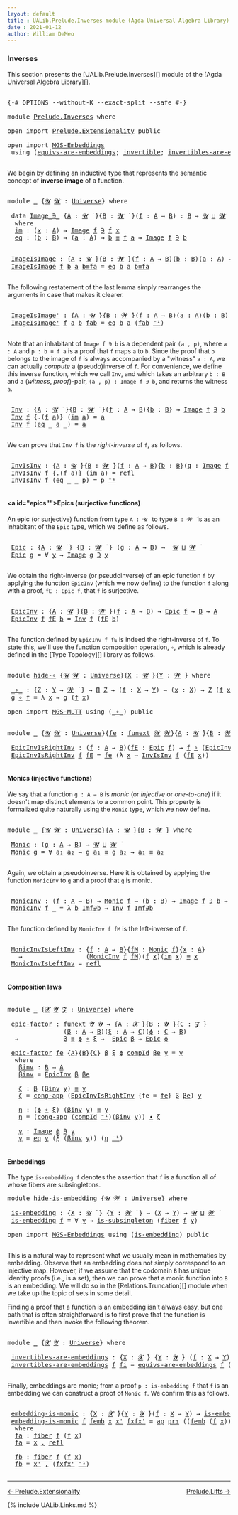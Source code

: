 ```yaml
---
layout: default
title : UALib.Prelude.Inverses module (Agda Universal Algebra Library)
date : 2021-01-12
author: William DeMeo
---
```


### <a id="inverses">Inverses</a>

This section presents the [UALib.Prelude.Inverses][] module of the [Agda Universal Algebra Library][].

<pre class="Agda">

<a id="290" class="Symbol">{-#</a> <a id="294" class="Keyword">OPTIONS</a> <a id="302" class="Pragma">--without-K</a> <a id="314" class="Pragma">--exact-split</a> <a id="328" class="Pragma">--safe</a> <a id="335" class="Symbol">#-}</a>

<a id="340" class="Keyword">module</a> <a id="347" href="Prelude.Inverses.html" class="Module">Prelude.Inverses</a> <a id="364" class="Keyword">where</a>

<a id="371" class="Keyword">open</a> <a id="376" class="Keyword">import</a> <a id="383" href="Prelude.Extensionality.html" class="Module">Prelude.Extensionality</a> <a id="406" class="Keyword">public</a>

<a id="414" class="Keyword">open</a> <a id="419" class="Keyword">import</a> <a id="426" href="MGS-Embeddings.html" class="Module">MGS-Embeddings</a>
 <a id="442" class="Keyword">using</a> <a id="448" class="Symbol">(</a><a id="449" href="MGS-Embeddings.html#1410" class="Function">equivs-are-embeddings</a><a id="470" class="Symbol">;</a> <a id="472" href="MGS-Equivalences.html#370" class="Function">invertible</a><a id="482" class="Symbol">;</a> <a id="484" href="MGS-Equivalences.html#2127" class="Function">invertibles-are-equivs</a><a id="506" class="Symbol">)</a> <a id="508" class="Keyword">public</a>

</pre>

We begin by defining an inductive type that represents the semantic concept of **inverse image** of a function.

<pre class="Agda">

<a id="655" class="Keyword">module</a> <a id="662" href="Prelude.Inverses.html#662" class="Module">_</a> <a id="664" class="Symbol">{</a><a id="665" href="Prelude.Inverses.html#665" class="Bound">𝓤</a> <a id="667" href="Prelude.Inverses.html#667" class="Bound">𝓦</a> <a id="669" class="Symbol">:</a> <a id="671" href="Agda.Primitive.html#423" class="Postulate">Universe</a><a id="679" class="Symbol">}</a> <a id="681" class="Keyword">where</a>

 <a id="689" class="Keyword">data</a> <a id="694" href="Prelude.Inverses.html#694" class="Datatype Operator">Image_∋_</a> <a id="703" class="Symbol">{</a><a id="704" href="Prelude.Inverses.html#704" class="Bound">A</a> <a id="706" class="Symbol">:</a> <a id="708" href="Prelude.Inverses.html#665" class="Bound">𝓤</a> <a id="710" href="Universes.html#403" class="Function Operator">̇</a> <a id="712" class="Symbol">}{</a><a id="714" href="Prelude.Inverses.html#714" class="Bound">B</a> <a id="716" class="Symbol">:</a> <a id="718" href="Prelude.Inverses.html#667" class="Bound">𝓦</a> <a id="720" href="Universes.html#403" class="Function Operator">̇</a> <a id="722" class="Symbol">}(</a><a id="724" href="Prelude.Inverses.html#724" class="Bound">f</a> <a id="726" class="Symbol">:</a> <a id="728" href="Prelude.Inverses.html#704" class="Bound">A</a> <a id="730" class="Symbol">→</a> <a id="732" href="Prelude.Inverses.html#714" class="Bound">B</a><a id="733" class="Symbol">)</a> <a id="735" class="Symbol">:</a> <a id="737" href="Prelude.Inverses.html#714" class="Bound">B</a> <a id="739" class="Symbol">→</a> <a id="741" href="Prelude.Inverses.html#665" class="Bound">𝓤</a> <a id="743" href="Agda.Primitive.html#636" class="Primitive Operator">⊔</a> <a id="745" href="Prelude.Inverses.html#667" class="Bound">𝓦</a> <a id="747" href="Universes.html#403" class="Function Operator">̇</a>
  <a id="751" class="Keyword">where</a>
  <a id="759" href="Prelude.Inverses.html#759" class="InductiveConstructor">im</a> <a id="762" class="Symbol">:</a> <a id="764" class="Symbol">(</a><a id="765" href="Prelude.Inverses.html#765" class="Bound">x</a> <a id="767" class="Symbol">:</a> <a id="769" href="Prelude.Inverses.html#704" class="Bound">A</a><a id="770" class="Symbol">)</a> <a id="772" class="Symbol">→</a> <a id="774" href="Prelude.Inverses.html#694" class="Datatype Operator">Image</a> <a id="780" href="Prelude.Inverses.html#724" class="Bound">f</a> <a id="782" href="Prelude.Inverses.html#694" class="Datatype Operator">∋</a> <a id="784" href="Prelude.Inverses.html#724" class="Bound">f</a> <a id="786" href="Prelude.Inverses.html#765" class="Bound">x</a>
  <a id="790" href="Prelude.Inverses.html#790" class="InductiveConstructor">eq</a> <a id="793" class="Symbol">:</a> <a id="795" class="Symbol">(</a><a id="796" href="Prelude.Inverses.html#796" class="Bound">b</a> <a id="798" class="Symbol">:</a> <a id="800" href="Prelude.Inverses.html#714" class="Bound">B</a><a id="801" class="Symbol">)</a> <a id="803" class="Symbol">→</a> <a id="805" class="Symbol">(</a><a id="806" href="Prelude.Inverses.html#806" class="Bound">a</a> <a id="808" class="Symbol">:</a> <a id="810" href="Prelude.Inverses.html#704" class="Bound">A</a><a id="811" class="Symbol">)</a> <a id="813" class="Symbol">→</a> <a id="815" href="Prelude.Inverses.html#796" class="Bound">b</a> <a id="817" href="Prelude.Equality.html#1398" class="Datatype Operator">≡</a> <a id="819" href="Prelude.Inverses.html#724" class="Bound">f</a> <a id="821" href="Prelude.Inverses.html#806" class="Bound">a</a> <a id="823" class="Symbol">→</a> <a id="825" href="Prelude.Inverses.html#694" class="Datatype Operator">Image</a> <a id="831" href="Prelude.Inverses.html#724" class="Bound">f</a> <a id="833" href="Prelude.Inverses.html#694" class="Datatype Operator">∋</a> <a id="835" href="Prelude.Inverses.html#796" class="Bound">b</a>


 <a id="840" href="Prelude.Inverses.html#840" class="Function">ImageIsImage</a> <a id="853" class="Symbol">:</a> <a id="855" class="Symbol">{</a><a id="856" href="Prelude.Inverses.html#856" class="Bound">A</a> <a id="858" class="Symbol">:</a> <a id="860" href="Prelude.Inverses.html#665" class="Bound">𝓤</a> <a id="862" href="Universes.html#403" class="Function Operator">̇</a><a id="863" class="Symbol">}{</a><a id="865" href="Prelude.Inverses.html#865" class="Bound">B</a> <a id="867" class="Symbol">:</a> <a id="869" href="Prelude.Inverses.html#667" class="Bound">𝓦</a> <a id="871" href="Universes.html#403" class="Function Operator">̇</a><a id="872" class="Symbol">}(</a><a id="874" href="Prelude.Inverses.html#874" class="Bound">f</a> <a id="876" class="Symbol">:</a> <a id="878" href="Prelude.Inverses.html#856" class="Bound">A</a> <a id="880" class="Symbol">→</a> <a id="882" href="Prelude.Inverses.html#865" class="Bound">B</a><a id="883" class="Symbol">)(</a><a id="885" href="Prelude.Inverses.html#885" class="Bound">b</a> <a id="887" class="Symbol">:</a> <a id="889" href="Prelude.Inverses.html#865" class="Bound">B</a><a id="890" class="Symbol">)(</a><a id="892" href="Prelude.Inverses.html#892" class="Bound">a</a> <a id="894" class="Symbol">:</a> <a id="896" href="Prelude.Inverses.html#856" class="Bound">A</a><a id="897" class="Symbol">)</a> <a id="899" class="Symbol">→</a> <a id="901" href="Prelude.Inverses.html#885" class="Bound">b</a> <a id="903" href="Prelude.Equality.html#1398" class="Datatype Operator">≡</a> <a id="905" href="Prelude.Inverses.html#874" class="Bound">f</a> <a id="907" href="Prelude.Inverses.html#892" class="Bound">a</a> <a id="909" class="Symbol">→</a> <a id="911" href="Prelude.Inverses.html#694" class="Datatype Operator">Image</a> <a id="917" href="Prelude.Inverses.html#874" class="Bound">f</a> <a id="919" href="Prelude.Inverses.html#694" class="Datatype Operator">∋</a> <a id="921" href="Prelude.Inverses.html#885" class="Bound">b</a>
 <a id="924" href="Prelude.Inverses.html#840" class="Function">ImageIsImage</a> <a id="937" href="Prelude.Inverses.html#937" class="Bound">f</a> <a id="939" href="Prelude.Inverses.html#939" class="Bound">b</a> <a id="941" href="Prelude.Inverses.html#941" class="Bound">a</a> <a id="943" href="Prelude.Inverses.html#943" class="Bound">b≡fa</a> <a id="948" class="Symbol">=</a> <a id="950" href="Prelude.Inverses.html#790" class="InductiveConstructor">eq</a> <a id="953" href="Prelude.Inverses.html#939" class="Bound">b</a> <a id="955" href="Prelude.Inverses.html#941" class="Bound">a</a> <a id="957" href="Prelude.Inverses.html#943" class="Bound">b≡fa</a>

</pre>

The following restatement of the last lemma simply rearranges the arguments in case that makes it clearer.

<pre class="Agda">

 <a id="1098" href="Prelude.Inverses.html#1098" class="Function">ImageIsImage&#39;</a> <a id="1112" class="Symbol">:</a> <a id="1114" class="Symbol">{</a><a id="1115" href="Prelude.Inverses.html#1115" class="Bound">A</a> <a id="1117" class="Symbol">:</a> <a id="1119" href="Prelude.Inverses.html#665" class="Bound">𝓤</a> <a id="1121" href="Universes.html#403" class="Function Operator">̇</a><a id="1122" class="Symbol">}{</a><a id="1124" href="Prelude.Inverses.html#1124" class="Bound">B</a> <a id="1126" class="Symbol">:</a> <a id="1128" href="Prelude.Inverses.html#667" class="Bound">𝓦</a> <a id="1130" href="Universes.html#403" class="Function Operator">̇</a><a id="1131" class="Symbol">}(</a><a id="1133" href="Prelude.Inverses.html#1133" class="Bound">f</a> <a id="1135" class="Symbol">:</a> <a id="1137" href="Prelude.Inverses.html#1115" class="Bound">A</a> <a id="1139" class="Symbol">→</a> <a id="1141" href="Prelude.Inverses.html#1124" class="Bound">B</a><a id="1142" class="Symbol">)(</a><a id="1144" href="Prelude.Inverses.html#1144" class="Bound">a</a> <a id="1146" class="Symbol">:</a> <a id="1148" href="Prelude.Inverses.html#1115" class="Bound">A</a><a id="1149" class="Symbol">)(</a><a id="1151" href="Prelude.Inverses.html#1151" class="Bound">b</a> <a id="1153" class="Symbol">:</a> <a id="1155" href="Prelude.Inverses.html#1124" class="Bound">B</a><a id="1156" class="Symbol">)</a> <a id="1158" class="Symbol">→</a> <a id="1160" href="Prelude.Inverses.html#1133" class="Bound">f</a> <a id="1162" href="Prelude.Inverses.html#1144" class="Bound">a</a> <a id="1164" href="Prelude.Equality.html#1398" class="Datatype Operator">≡</a> <a id="1166" href="Prelude.Inverses.html#1151" class="Bound">b</a> <a id="1168" class="Symbol">→</a> <a id="1170" href="Prelude.Inverses.html#694" class="Datatype Operator">Image</a> <a id="1176" href="Prelude.Inverses.html#1133" class="Bound">f</a> <a id="1178" href="Prelude.Inverses.html#694" class="Datatype Operator">∋</a> <a id="1180" href="Prelude.Inverses.html#1151" class="Bound">b</a>
 <a id="1183" href="Prelude.Inverses.html#1098" class="Function">ImageIsImage&#39;</a> <a id="1197" href="Prelude.Inverses.html#1197" class="Bound">f</a> <a id="1199" href="Prelude.Inverses.html#1199" class="Bound">a</a> <a id="1201" href="Prelude.Inverses.html#1201" class="Bound">b</a> <a id="1203" href="Prelude.Inverses.html#1203" class="Bound">fab</a> <a id="1207" class="Symbol">=</a> <a id="1209" href="Prelude.Inverses.html#790" class="InductiveConstructor">eq</a> <a id="1212" href="Prelude.Inverses.html#1201" class="Bound">b</a> <a id="1214" href="Prelude.Inverses.html#1199" class="Bound">a</a> <a id="1216" class="Symbol">(</a><a id="1217" href="Prelude.Inverses.html#1203" class="Bound">fab</a> <a id="1221" href="MGS-MLTT.html#6125" class="Function Operator">⁻¹</a><a id="1223" class="Symbol">)</a>

</pre>

Note that an inhabitant of `Image f ∋ b` is a dependent pair `(a , p)`, where `a : A` and `p : b ≡ f a` is a proof that `f` maps `a` to `b`.  Since the proof that `b` belongs to the image of `f` is always accompanied by a "witness" `a : A`, we can actually *compute* a (pseudo)inverse of `f`. For convenience, we define this inverse function, which we call `Inv`, and which takes an arbitrary `b : B` and a (*witness*, *proof*)-pair, `(a , p) : Image f ∋ b`, and returns the witness `a`.

<pre class="Agda">

 <a id="1742" href="Prelude.Inverses.html#1742" class="Function">Inv</a> <a id="1746" class="Symbol">:</a> <a id="1748" class="Symbol">{</a><a id="1749" href="Prelude.Inverses.html#1749" class="Bound">A</a> <a id="1751" class="Symbol">:</a> <a id="1753" href="Prelude.Inverses.html#665" class="Bound">𝓤</a> <a id="1755" href="Universes.html#403" class="Function Operator">̇</a> <a id="1757" class="Symbol">}{</a><a id="1759" href="Prelude.Inverses.html#1759" class="Bound">B</a> <a id="1761" class="Symbol">:</a> <a id="1763" href="Prelude.Inverses.html#667" class="Bound">𝓦</a> <a id="1765" href="Universes.html#403" class="Function Operator">̇</a> <a id="1767" class="Symbol">}(</a><a id="1769" href="Prelude.Inverses.html#1769" class="Bound">f</a> <a id="1771" class="Symbol">:</a> <a id="1773" href="Prelude.Inverses.html#1749" class="Bound">A</a> <a id="1775" class="Symbol">→</a> <a id="1777" href="Prelude.Inverses.html#1759" class="Bound">B</a><a id="1778" class="Symbol">){</a><a id="1780" href="Prelude.Inverses.html#1780" class="Bound">b</a> <a id="1782" class="Symbol">:</a> <a id="1784" href="Prelude.Inverses.html#1759" class="Bound">B</a><a id="1785" class="Symbol">}</a> <a id="1787" class="Symbol">→</a> <a id="1789" href="Prelude.Inverses.html#694" class="Datatype Operator">Image</a> <a id="1795" href="Prelude.Inverses.html#1769" class="Bound">f</a> <a id="1797" href="Prelude.Inverses.html#694" class="Datatype Operator">∋</a> <a id="1799" href="Prelude.Inverses.html#1780" class="Bound">b</a>  <a id="1802" class="Symbol">→</a>  <a id="1805" href="Prelude.Inverses.html#1749" class="Bound">A</a>
 <a id="1808" href="Prelude.Inverses.html#1742" class="Function">Inv</a> <a id="1812" href="Prelude.Inverses.html#1812" class="Bound">f</a> <a id="1814" class="Symbol">{</a><a id="1815" class="DottedPattern Symbol">.(</a><a id="1817" href="Prelude.Inverses.html#1812" class="DottedPattern Bound">f</a> <a id="1819" href="Prelude.Inverses.html#1827" class="DottedPattern Bound">a</a><a id="1820" class="DottedPattern Symbol">)</a><a id="1821" class="Symbol">}</a> <a id="1823" class="Symbol">(</a><a id="1824" href="Prelude.Inverses.html#759" class="InductiveConstructor">im</a> <a id="1827" href="Prelude.Inverses.html#1827" class="Bound">a</a><a id="1828" class="Symbol">)</a> <a id="1830" class="Symbol">=</a> <a id="1832" href="Prelude.Inverses.html#1827" class="Bound">a</a>
 <a id="1835" href="Prelude.Inverses.html#1742" class="Function">Inv</a> <a id="1839" href="Prelude.Inverses.html#1839" class="Bound">f</a> <a id="1841" class="Symbol">(</a><a id="1842" href="Prelude.Inverses.html#790" class="InductiveConstructor">eq</a> <a id="1845" class="Symbol">_</a> <a id="1847" href="Prelude.Inverses.html#1847" class="Bound">a</a> <a id="1849" class="Symbol">_)</a> <a id="1852" class="Symbol">=</a> <a id="1854" href="Prelude.Inverses.html#1847" class="Bound">a</a>

</pre>

We can prove that `Inv f` is the *right-inverse* of `f`, as follows.

<pre class="Agda">

 <a id="1954" href="Prelude.Inverses.html#1954" class="Function">InvIsInv</a> <a id="1963" class="Symbol">:</a> <a id="1965" class="Symbol">{</a><a id="1966" href="Prelude.Inverses.html#1966" class="Bound">A</a> <a id="1968" class="Symbol">:</a> <a id="1970" href="Prelude.Inverses.html#665" class="Bound">𝓤</a> <a id="1972" href="Universes.html#403" class="Function Operator">̇</a><a id="1973" class="Symbol">}{</a><a id="1975" href="Prelude.Inverses.html#1975" class="Bound">B</a> <a id="1977" class="Symbol">:</a> <a id="1979" href="Prelude.Inverses.html#667" class="Bound">𝓦</a> <a id="1981" href="Universes.html#403" class="Function Operator">̇</a><a id="1982" class="Symbol">}(</a><a id="1984" href="Prelude.Inverses.html#1984" class="Bound">f</a> <a id="1986" class="Symbol">:</a> <a id="1988" href="Prelude.Inverses.html#1966" class="Bound">A</a> <a id="1990" class="Symbol">→</a> <a id="1992" href="Prelude.Inverses.html#1975" class="Bound">B</a><a id="1993" class="Symbol">){</a><a id="1995" href="Prelude.Inverses.html#1995" class="Bound">b</a> <a id="1997" class="Symbol">:</a> <a id="1999" href="Prelude.Inverses.html#1975" class="Bound">B</a><a id="2000" class="Symbol">}(</a><a id="2002" href="Prelude.Inverses.html#2002" class="Bound">q</a> <a id="2004" class="Symbol">:</a> <a id="2006" href="Prelude.Inverses.html#694" class="Datatype Operator">Image</a> <a id="2012" href="Prelude.Inverses.html#1984" class="Bound">f</a> <a id="2014" href="Prelude.Inverses.html#694" class="Datatype Operator">∋</a> <a id="2016" href="Prelude.Inverses.html#1995" class="Bound">b</a><a id="2017" class="Symbol">)</a> <a id="2019" class="Symbol">→</a> <a id="2021" href="Prelude.Inverses.html#1984" class="Bound">f</a><a id="2022" class="Symbol">(</a><a id="2023" href="Prelude.Inverses.html#1742" class="Function">Inv</a> <a id="2027" href="Prelude.Inverses.html#1984" class="Bound">f</a> <a id="2029" href="Prelude.Inverses.html#2002" class="Bound">q</a><a id="2030" class="Symbol">)</a> <a id="2032" href="Prelude.Equality.html#1398" class="Datatype Operator">≡</a> <a id="2034" href="Prelude.Inverses.html#1995" class="Bound">b</a>
 <a id="2037" href="Prelude.Inverses.html#1954" class="Function">InvIsInv</a> <a id="2046" href="Prelude.Inverses.html#2046" class="Bound">f</a> <a id="2048" class="Symbol">{</a><a id="2049" class="DottedPattern Symbol">.(</a><a id="2051" href="Prelude.Inverses.html#2046" class="DottedPattern Bound">f</a> <a id="2053" href="Prelude.Inverses.html#2061" class="DottedPattern Bound">a</a><a id="2054" class="DottedPattern Symbol">)</a><a id="2055" class="Symbol">}</a> <a id="2057" class="Symbol">(</a><a id="2058" href="Prelude.Inverses.html#759" class="InductiveConstructor">im</a> <a id="2061" href="Prelude.Inverses.html#2061" class="Bound">a</a><a id="2062" class="Symbol">)</a> <a id="2064" class="Symbol">=</a> <a id="2066" href="Identity-Type.html#162" class="InductiveConstructor">refl</a>
 <a id="2072" href="Prelude.Inverses.html#1954" class="Function">InvIsInv</a> <a id="2081" href="Prelude.Inverses.html#2081" class="Bound">f</a> <a id="2083" class="Symbol">(</a><a id="2084" href="Prelude.Inverses.html#790" class="InductiveConstructor">eq</a> <a id="2087" class="Symbol">_</a> <a id="2089" class="Symbol">_</a> <a id="2091" href="Prelude.Inverses.html#2091" class="Bound">p</a><a id="2092" class="Symbol">)</a> <a id="2094" class="Symbol">=</a> <a id="2096" href="Prelude.Inverses.html#2091" class="Bound">p</a> <a id="2098" href="MGS-MLTT.html#6125" class="Function Operator">⁻¹</a>

</pre>





#### <a id="epics"">Epics (surjective functions)</a>

An epic (or surjective) function from type `A : 𝓤 ̇` to type `B : 𝓦 ̇` is as an inhabitant of the `Epic` type, which we define as follows.

<pre class="Agda">

 <a id="2327" href="Prelude.Inverses.html#2327" class="Function">Epic</a> <a id="2332" class="Symbol">:</a> <a id="2334" class="Symbol">{</a><a id="2335" href="Prelude.Inverses.html#2335" class="Bound">A</a> <a id="2337" class="Symbol">:</a> <a id="2339" href="Prelude.Inverses.html#665" class="Bound">𝓤</a> <a id="2341" href="Universes.html#403" class="Function Operator">̇</a> <a id="2343" class="Symbol">}</a> <a id="2345" class="Symbol">{</a><a id="2346" href="Prelude.Inverses.html#2346" class="Bound">B</a> <a id="2348" class="Symbol">:</a> <a id="2350" href="Prelude.Inverses.html#667" class="Bound">𝓦</a> <a id="2352" href="Universes.html#403" class="Function Operator">̇</a> <a id="2354" class="Symbol">}</a> <a id="2356" class="Symbol">(</a><a id="2357" href="Prelude.Inverses.html#2357" class="Bound">g</a> <a id="2359" class="Symbol">:</a> <a id="2361" href="Prelude.Inverses.html#2335" class="Bound">A</a> <a id="2363" class="Symbol">→</a> <a id="2365" href="Prelude.Inverses.html#2346" class="Bound">B</a><a id="2366" class="Symbol">)</a> <a id="2368" class="Symbol">→</a>  <a id="2371" href="Prelude.Inverses.html#665" class="Bound">𝓤</a> <a id="2373" href="Agda.Primitive.html#636" class="Primitive Operator">⊔</a> <a id="2375" href="Prelude.Inverses.html#667" class="Bound">𝓦</a> <a id="2377" href="Universes.html#403" class="Function Operator">̇</a>
 <a id="2380" href="Prelude.Inverses.html#2327" class="Function">Epic</a> <a id="2385" href="Prelude.Inverses.html#2385" class="Bound">g</a> <a id="2387" class="Symbol">=</a> <a id="2389" class="Symbol">∀</a> <a id="2391" href="Prelude.Inverses.html#2391" class="Bound">y</a> <a id="2393" class="Symbol">→</a> <a id="2395" href="Prelude.Inverses.html#694" class="Datatype Operator">Image</a> <a id="2401" href="Prelude.Inverses.html#2385" class="Bound">g</a> <a id="2403" href="Prelude.Inverses.html#694" class="Datatype Operator">∋</a> <a id="2405" href="Prelude.Inverses.html#2391" class="Bound">y</a>

</pre>

We obtain the right-inverse (or pseudoinverse) of an epic function `f` by applying the function `EpicInv` (which we now define) to the function `f` along with a proof, `fE : Epic f`, that `f` is surjective.

<pre class="Agda">

 <a id="2643" href="Prelude.Inverses.html#2643" class="Function">EpicInv</a> <a id="2651" class="Symbol">:</a> <a id="2653" class="Symbol">{</a><a id="2654" href="Prelude.Inverses.html#2654" class="Bound">A</a> <a id="2656" class="Symbol">:</a> <a id="2658" href="Prelude.Inverses.html#665" class="Bound">𝓤</a> <a id="2660" href="Universes.html#403" class="Function Operator">̇</a><a id="2661" class="Symbol">}{</a><a id="2663" href="Prelude.Inverses.html#2663" class="Bound">B</a> <a id="2665" class="Symbol">:</a> <a id="2667" href="Prelude.Inverses.html#667" class="Bound">𝓦</a> <a id="2669" href="Universes.html#403" class="Function Operator">̇</a><a id="2670" class="Symbol">}(</a><a id="2672" href="Prelude.Inverses.html#2672" class="Bound">f</a> <a id="2674" class="Symbol">:</a> <a id="2676" href="Prelude.Inverses.html#2654" class="Bound">A</a> <a id="2678" class="Symbol">→</a> <a id="2680" href="Prelude.Inverses.html#2663" class="Bound">B</a><a id="2681" class="Symbol">)</a> <a id="2683" class="Symbol">→</a> <a id="2685" href="Prelude.Inverses.html#2327" class="Function">Epic</a> <a id="2690" href="Prelude.Inverses.html#2672" class="Bound">f</a> <a id="2692" class="Symbol">→</a> <a id="2694" href="Prelude.Inverses.html#2663" class="Bound">B</a> <a id="2696" class="Symbol">→</a> <a id="2698" href="Prelude.Inverses.html#2654" class="Bound">A</a>
 <a id="2701" href="Prelude.Inverses.html#2643" class="Function">EpicInv</a> <a id="2709" href="Prelude.Inverses.html#2709" class="Bound">f</a> <a id="2711" href="Prelude.Inverses.html#2711" class="Bound">fE</a> <a id="2714" href="Prelude.Inverses.html#2714" class="Bound">b</a> <a id="2716" class="Symbol">=</a> <a id="2718" href="Prelude.Inverses.html#1742" class="Function">Inv</a> <a id="2722" href="Prelude.Inverses.html#2709" class="Bound">f</a> <a id="2724" class="Symbol">(</a><a id="2725" href="Prelude.Inverses.html#2711" class="Bound">fE</a> <a id="2728" href="Prelude.Inverses.html#2714" class="Bound">b</a><a id="2729" class="Symbol">)</a>

</pre>

The function defined by `EpicInv f fE` is indeed the right-inverse of `f`. To state this, we'll use the function composition operation, `∘`, which is already defined in the [Type Topology][] library as follows.

<pre class="Agda">

<a id="2970" class="Keyword">module</a> <a id="hide-∘"></a><a id="2977" href="Prelude.Inverses.html#2977" class="Module">hide-∘</a> <a id="2984" class="Symbol">{</a><a id="2985" href="Prelude.Inverses.html#2985" class="Bound">𝓤</a> <a id="2987" href="Prelude.Inverses.html#2987" class="Bound">𝓦</a> <a id="2989" class="Symbol">:</a> <a id="2991" href="Agda.Primitive.html#423" class="Postulate">Universe</a><a id="2999" class="Symbol">}{</a><a id="3001" href="Prelude.Inverses.html#3001" class="Bound">X</a> <a id="3003" class="Symbol">:</a> <a id="3005" href="Prelude.Inverses.html#2985" class="Bound">𝓤</a> <a id="3007" href="Universes.html#403" class="Function Operator">̇</a><a id="3008" class="Symbol">}{</a><a id="3010" href="Prelude.Inverses.html#3010" class="Bound">Y</a> <a id="3012" class="Symbol">:</a> <a id="3014" href="Prelude.Inverses.html#2987" class="Bound">𝓦</a> <a id="3016" href="Universes.html#403" class="Function Operator">̇</a><a id="3017" class="Symbol">}</a> <a id="3019" class="Keyword">where</a>

 <a id="hide-∘._∘_"></a><a id="3027" href="Prelude.Inverses.html#3027" class="Function Operator">_∘_</a> <a id="3031" class="Symbol">:</a> <a id="3033" class="Symbol">{</a><a id="3034" href="Prelude.Inverses.html#3034" class="Bound">Z</a> <a id="3036" class="Symbol">:</a> <a id="3038" href="Prelude.Inverses.html#3010" class="Bound">Y</a> <a id="3040" class="Symbol">→</a> <a id="3042" href="Prelude.Inverses.html#2987" class="Bound">𝓦</a> <a id="3044" href="Universes.html#403" class="Function Operator">̇</a> <a id="3046" class="Symbol">}</a> <a id="3048" class="Symbol">→</a> <a id="3050" href="MGS-MLTT.html#3562" class="Function">Π</a> <a id="3052" href="Prelude.Inverses.html#3034" class="Bound">Z</a> <a id="3054" class="Symbol">→</a> <a id="3056" class="Symbol">(</a><a id="3057" href="Prelude.Inverses.html#3057" class="Bound">f</a> <a id="3059" class="Symbol">:</a> <a id="3061" href="Prelude.Inverses.html#3001" class="Bound">X</a> <a id="3063" class="Symbol">→</a> <a id="3065" href="Prelude.Inverses.html#3010" class="Bound">Y</a><a id="3066" class="Symbol">)</a> <a id="3068" class="Symbol">→</a> <a id="3070" class="Symbol">(</a><a id="3071" href="Prelude.Inverses.html#3071" class="Bound">x</a> <a id="3073" class="Symbol">:</a> <a id="3075" href="Prelude.Inverses.html#3001" class="Bound">X</a><a id="3076" class="Symbol">)</a> <a id="3078" class="Symbol">→</a> <a id="3080" href="Prelude.Inverses.html#3034" class="Bound">Z</a> <a id="3082" class="Symbol">(</a><a id="3083" href="Prelude.Inverses.html#3057" class="Bound">f</a> <a id="3085" href="Prelude.Inverses.html#3071" class="Bound">x</a><a id="3086" class="Symbol">)</a>
 <a id="3089" href="Prelude.Inverses.html#3089" class="Bound">g</a> <a id="3091" href="Prelude.Inverses.html#3027" class="Function Operator">∘</a> <a id="3093" href="Prelude.Inverses.html#3093" class="Bound">f</a> <a id="3095" class="Symbol">=</a> <a id="3097" class="Symbol">λ</a> <a id="3099" href="Prelude.Inverses.html#3099" class="Bound">x</a> <a id="3101" class="Symbol">→</a> <a id="3103" href="Prelude.Inverses.html#3089" class="Bound">g</a> <a id="3105" class="Symbol">(</a><a id="3106" href="Prelude.Inverses.html#3093" class="Bound">f</a> <a id="3108" href="Prelude.Inverses.html#3099" class="Bound">x</a><a id="3109" class="Symbol">)</a>

<a id="3112" class="Keyword">open</a> <a id="3117" class="Keyword">import</a> <a id="3124" href="MGS-MLTT.html" class="Module">MGS-MLTT</a> <a id="3133" class="Keyword">using</a> <a id="3139" class="Symbol">(</a><a id="3140" href="MGS-MLTT.html#3813" class="Function Operator">_∘_</a><a id="3143" class="Symbol">)</a> <a id="3145" class="Keyword">public</a>


<a id="3154" class="Keyword">module</a> <a id="3161" href="Prelude.Inverses.html#3161" class="Module">_</a> <a id="3163" class="Symbol">{</a><a id="3164" href="Prelude.Inverses.html#3164" class="Bound">𝓤</a> <a id="3166" href="Prelude.Inverses.html#3166" class="Bound">𝓦</a> <a id="3168" class="Symbol">:</a> <a id="3170" href="Agda.Primitive.html#423" class="Postulate">Universe</a><a id="3178" class="Symbol">}{</a><a id="3180" href="Prelude.Inverses.html#3180" class="Bound">fe</a> <a id="3183" class="Symbol">:</a> <a id="3185" href="MGS-FunExt-from-Univalence.html#393" class="Function">funext</a> <a id="3192" href="Prelude.Inverses.html#3166" class="Bound">𝓦</a> <a id="3194" href="Prelude.Inverses.html#3166" class="Bound">𝓦</a><a id="3195" class="Symbol">}{</a><a id="3197" href="Prelude.Inverses.html#3197" class="Bound">A</a> <a id="3199" class="Symbol">:</a> <a id="3201" href="Prelude.Inverses.html#3164" class="Bound">𝓤</a> <a id="3203" href="Universes.html#403" class="Function Operator">̇</a><a id="3204" class="Symbol">}{</a><a id="3206" href="Prelude.Inverses.html#3206" class="Bound">B</a> <a id="3208" class="Symbol">:</a> <a id="3210" href="Prelude.Inverses.html#3166" class="Bound">𝓦</a> <a id="3212" href="Universes.html#403" class="Function Operator">̇</a><a id="3213" class="Symbol">}</a> <a id="3215" class="Keyword">where</a>

 <a id="3223" href="Prelude.Inverses.html#3223" class="Function">EpicInvIsRightInv</a> <a id="3241" class="Symbol">:</a> <a id="3243" class="Symbol">(</a><a id="3244" href="Prelude.Inverses.html#3244" class="Bound">f</a> <a id="3246" class="Symbol">:</a> <a id="3248" href="Prelude.Inverses.html#3197" class="Bound">A</a> <a id="3250" class="Symbol">→</a> <a id="3252" href="Prelude.Inverses.html#3206" class="Bound">B</a><a id="3253" class="Symbol">)(</a><a id="3255" href="Prelude.Inverses.html#3255" class="Bound">fE</a> <a id="3258" class="Symbol">:</a> <a id="3260" href="Prelude.Inverses.html#2327" class="Function">Epic</a> <a id="3265" href="Prelude.Inverses.html#3244" class="Bound">f</a><a id="3266" class="Symbol">)</a> <a id="3268" class="Symbol">→</a> <a id="3270" href="Prelude.Inverses.html#3244" class="Bound">f</a> <a id="3272" href="MGS-MLTT.html#3813" class="Function Operator">∘</a> <a id="3274" class="Symbol">(</a><a id="3275" href="Prelude.Inverses.html#2643" class="Function">EpicInv</a> <a id="3283" href="Prelude.Inverses.html#3244" class="Bound">f</a> <a id="3285" href="Prelude.Inverses.html#3255" class="Bound">fE</a><a id="3287" class="Symbol">)</a> <a id="3289" href="Prelude.Equality.html#1398" class="Datatype Operator">≡</a> <a id="3291" href="MGS-MLTT.html#3778" class="Function">𝑖𝑑</a> <a id="3294" href="Prelude.Inverses.html#3206" class="Bound">B</a>
 <a id="3297" href="Prelude.Inverses.html#3223" class="Function">EpicInvIsRightInv</a> <a id="3315" href="Prelude.Inverses.html#3315" class="Bound">f</a> <a id="3317" href="Prelude.Inverses.html#3317" class="Bound">fE</a> <a id="3320" class="Symbol">=</a> <a id="3322" href="Prelude.Inverses.html#3180" class="Bound">fe</a> <a id="3325" class="Symbol">(λ</a> <a id="3328" href="Prelude.Inverses.html#3328" class="Bound">x</a> <a id="3330" class="Symbol">→</a> <a id="3332" href="Prelude.Inverses.html#1954" class="Function">InvIsInv</a> <a id="3341" href="Prelude.Inverses.html#3315" class="Bound">f</a> <a id="3343" class="Symbol">(</a><a id="3344" href="Prelude.Inverses.html#3317" class="Bound">fE</a> <a id="3347" href="Prelude.Inverses.html#3328" class="Bound">x</a><a id="3348" class="Symbol">))</a>

</pre>





#### <a id="monics">Monics (injective functions)</a>

We say that a function `g : A → B` is *monic* (or *injective* or *one-to-one*) if it doesn't map distinct elements to a common point. This property is formalized quite naturally using the `Monic` type, which we now define.

<pre class="Agda">

<a id="3660" class="Keyword">module</a> <a id="3667" href="Prelude.Inverses.html#3667" class="Module">_</a> <a id="3669" class="Symbol">{</a><a id="3670" href="Prelude.Inverses.html#3670" class="Bound">𝓤</a> <a id="3672" href="Prelude.Inverses.html#3672" class="Bound">𝓦</a> <a id="3674" class="Symbol">:</a> <a id="3676" href="Agda.Primitive.html#423" class="Postulate">Universe</a><a id="3684" class="Symbol">}{</a><a id="3686" href="Prelude.Inverses.html#3686" class="Bound">A</a> <a id="3688" class="Symbol">:</a> <a id="3690" href="Prelude.Inverses.html#3670" class="Bound">𝓤</a> <a id="3692" href="Universes.html#403" class="Function Operator">̇</a><a id="3693" class="Symbol">}{</a><a id="3695" href="Prelude.Inverses.html#3695" class="Bound">B</a> <a id="3697" class="Symbol">:</a> <a id="3699" href="Prelude.Inverses.html#3672" class="Bound">𝓦</a> <a id="3701" href="Universes.html#403" class="Function Operator">̇</a><a id="3702" class="Symbol">}</a> <a id="3704" class="Keyword">where</a>

 <a id="3712" href="Prelude.Inverses.html#3712" class="Function">Monic</a> <a id="3718" class="Symbol">:</a> <a id="3720" class="Symbol">(</a><a id="3721" href="Prelude.Inverses.html#3721" class="Bound">g</a> <a id="3723" class="Symbol">:</a> <a id="3725" href="Prelude.Inverses.html#3686" class="Bound">A</a> <a id="3727" class="Symbol">→</a> <a id="3729" href="Prelude.Inverses.html#3695" class="Bound">B</a><a id="3730" class="Symbol">)</a> <a id="3732" class="Symbol">→</a> <a id="3734" href="Prelude.Inverses.html#3670" class="Bound">𝓤</a> <a id="3736" href="Agda.Primitive.html#636" class="Primitive Operator">⊔</a> <a id="3738" href="Prelude.Inverses.html#3672" class="Bound">𝓦</a> <a id="3740" href="Universes.html#403" class="Function Operator">̇</a>
 <a id="3743" href="Prelude.Inverses.html#3712" class="Function">Monic</a> <a id="3749" href="Prelude.Inverses.html#3749" class="Bound">g</a> <a id="3751" class="Symbol">=</a> <a id="3753" class="Symbol">∀</a> <a id="3755" href="Prelude.Inverses.html#3755" class="Bound">a₁</a> <a id="3758" href="Prelude.Inverses.html#3758" class="Bound">a₂</a> <a id="3761" class="Symbol">→</a> <a id="3763" href="Prelude.Inverses.html#3749" class="Bound">g</a> <a id="3765" href="Prelude.Inverses.html#3755" class="Bound">a₁</a> <a id="3768" href="Prelude.Equality.html#1398" class="Datatype Operator">≡</a> <a id="3770" href="Prelude.Inverses.html#3749" class="Bound">g</a> <a id="3772" href="Prelude.Inverses.html#3758" class="Bound">a₂</a> <a id="3775" class="Symbol">→</a> <a id="3777" href="Prelude.Inverses.html#3755" class="Bound">a₁</a> <a id="3780" href="Prelude.Equality.html#1398" class="Datatype Operator">≡</a> <a id="3782" href="Prelude.Inverses.html#3758" class="Bound">a₂</a>

</pre>

Again, we obtain a pseudoinverse. Here it is obtained by applying the function `MonicInv` to `g` and a proof that `g` is monic.

<pre class="Agda">

 <a id="3942" href="Prelude.Inverses.html#3942" class="Function">MonicInv</a> <a id="3951" class="Symbol">:</a> <a id="3953" class="Symbol">(</a><a id="3954" href="Prelude.Inverses.html#3954" class="Bound">f</a> <a id="3956" class="Symbol">:</a> <a id="3958" href="Prelude.Inverses.html#3686" class="Bound">A</a> <a id="3960" class="Symbol">→</a> <a id="3962" href="Prelude.Inverses.html#3695" class="Bound">B</a><a id="3963" class="Symbol">)</a> <a id="3965" class="Symbol">→</a> <a id="3967" href="Prelude.Inverses.html#3712" class="Function">Monic</a> <a id="3973" href="Prelude.Inverses.html#3954" class="Bound">f</a> <a id="3975" class="Symbol">→</a> <a id="3977" class="Symbol">(</a><a id="3978" href="Prelude.Inverses.html#3978" class="Bound">b</a> <a id="3980" class="Symbol">:</a> <a id="3982" href="Prelude.Inverses.html#3695" class="Bound">B</a><a id="3983" class="Symbol">)</a> <a id="3985" class="Symbol">→</a> <a id="3987" href="Prelude.Inverses.html#694" class="Datatype Operator">Image</a> <a id="3993" href="Prelude.Inverses.html#3954" class="Bound">f</a> <a id="3995" href="Prelude.Inverses.html#694" class="Datatype Operator">∋</a> <a id="3997" href="Prelude.Inverses.html#3978" class="Bound">b</a> <a id="3999" class="Symbol">→</a> <a id="4001" href="Prelude.Inverses.html#3686" class="Bound">A</a>
 <a id="4004" href="Prelude.Inverses.html#3942" class="Function">MonicInv</a> <a id="4013" href="Prelude.Inverses.html#4013" class="Bound">f</a> <a id="4015" class="Symbol">_</a> <a id="4017" class="Symbol">=</a> <a id="4019" class="Symbol">λ</a> <a id="4021" href="Prelude.Inverses.html#4021" class="Bound">b</a> <a id="4023" href="Prelude.Inverses.html#4023" class="Bound">Imf∋b</a> <a id="4029" class="Symbol">→</a> <a id="4031" href="Prelude.Inverses.html#1742" class="Function">Inv</a> <a id="4035" href="Prelude.Inverses.html#4013" class="Bound">f</a> <a id="4037" href="Prelude.Inverses.html#4023" class="Bound">Imf∋b</a>

</pre>

The function defined by `MonicInv f fM` is the left-inverse of `f`.

<pre class="Agda">

 <a id="4140" href="Prelude.Inverses.html#4140" class="Function">MonicInvIsLeftInv</a> <a id="4158" class="Symbol">:</a> <a id="4160" class="Symbol">{</a><a id="4161" href="Prelude.Inverses.html#4161" class="Bound">f</a> <a id="4163" class="Symbol">:</a> <a id="4165" href="Prelude.Inverses.html#3686" class="Bound">A</a> <a id="4167" class="Symbol">→</a> <a id="4169" href="Prelude.Inverses.html#3695" class="Bound">B</a><a id="4170" class="Symbol">}{</a><a id="4172" href="Prelude.Inverses.html#4172" class="Bound">fM</a> <a id="4175" class="Symbol">:</a> <a id="4177" href="Prelude.Inverses.html#3712" class="Function">Monic</a> <a id="4183" href="Prelude.Inverses.html#4161" class="Bound">f</a><a id="4184" class="Symbol">}{</a><a id="4186" href="Prelude.Inverses.html#4186" class="Bound">x</a> <a id="4188" class="Symbol">:</a> <a id="4190" href="Prelude.Inverses.html#3686" class="Bound">A</a><a id="4191" class="Symbol">}</a>
   <a id="4196" class="Symbol">→</a>                 <a id="4214" class="Symbol">(</a><a id="4215" href="Prelude.Inverses.html#3942" class="Function">MonicInv</a> <a id="4224" href="Prelude.Inverses.html#4161" class="Bound">f</a> <a id="4226" href="Prelude.Inverses.html#4172" class="Bound">fM</a><a id="4228" class="Symbol">)(</a><a id="4230" href="Prelude.Inverses.html#4161" class="Bound">f</a> <a id="4232" href="Prelude.Inverses.html#4186" class="Bound">x</a><a id="4233" class="Symbol">)(</a><a id="4235" href="Prelude.Inverses.html#759" class="InductiveConstructor">im</a> <a id="4238" href="Prelude.Inverses.html#4186" class="Bound">x</a><a id="4239" class="Symbol">)</a> <a id="4241" href="Prelude.Equality.html#1398" class="Datatype Operator">≡</a> <a id="4243" href="Prelude.Inverses.html#4186" class="Bound">x</a>
 <a id="4246" href="Prelude.Inverses.html#4140" class="Function">MonicInvIsLeftInv</a> <a id="4264" class="Symbol">=</a> <a id="4266" href="Identity-Type.html#162" class="InductiveConstructor">refl</a>

</pre>



#### <a id="composition-laws">Composition laws</a>

<pre class="Agda">

<a id="4352" class="Keyword">module</a> <a id="4359" href="Prelude.Inverses.html#4359" class="Module">_</a> <a id="4361" class="Symbol">{</a><a id="4362" href="Prelude.Inverses.html#4362" class="Bound">𝓧</a> <a id="4364" href="Prelude.Inverses.html#4364" class="Bound">𝓨</a> <a id="4366" href="Prelude.Inverses.html#4366" class="Bound">𝓩</a> <a id="4368" class="Symbol">:</a> <a id="4370" href="Agda.Primitive.html#423" class="Postulate">Universe</a><a id="4378" class="Symbol">}</a> <a id="4380" class="Keyword">where</a>

 <a id="4388" href="Prelude.Inverses.html#4388" class="Function">epic-factor</a> <a id="4400" class="Symbol">:</a> <a id="4402" href="MGS-FunExt-from-Univalence.html#393" class="Function">funext</a> <a id="4409" href="Prelude.Inverses.html#4364" class="Bound">𝓨</a> <a id="4411" href="Prelude.Inverses.html#4364" class="Bound">𝓨</a> <a id="4413" class="Symbol">→</a> <a id="4415" class="Symbol">{</a><a id="4416" href="Prelude.Inverses.html#4416" class="Bound">A</a> <a id="4418" class="Symbol">:</a> <a id="4420" href="Prelude.Inverses.html#4362" class="Bound">𝓧</a> <a id="4422" href="Universes.html#403" class="Function Operator">̇</a><a id="4423" class="Symbol">}{</a><a id="4425" href="Prelude.Inverses.html#4425" class="Bound">B</a> <a id="4427" class="Symbol">:</a> <a id="4429" href="Prelude.Inverses.html#4364" class="Bound">𝓨</a> <a id="4431" href="Universes.html#403" class="Function Operator">̇</a><a id="4432" class="Symbol">}{</a><a id="4434" href="Prelude.Inverses.html#4434" class="Bound">C</a> <a id="4436" class="Symbol">:</a> <a id="4438" href="Prelude.Inverses.html#4366" class="Bound">𝓩</a> <a id="4440" href="Universes.html#403" class="Function Operator">̇</a><a id="4441" class="Symbol">}</a>
               <a id="4458" class="Symbol">(</a><a id="4459" href="Prelude.Inverses.html#4459" class="Bound">β</a> <a id="4461" class="Symbol">:</a> <a id="4463" href="Prelude.Inverses.html#4416" class="Bound">A</a> <a id="4465" class="Symbol">→</a> <a id="4467" href="Prelude.Inverses.html#4425" class="Bound">B</a><a id="4468" class="Symbol">)(</a><a id="4470" href="Prelude.Inverses.html#4470" class="Bound">ξ</a> <a id="4472" class="Symbol">:</a> <a id="4474" href="Prelude.Inverses.html#4416" class="Bound">A</a> <a id="4476" class="Symbol">→</a> <a id="4478" href="Prelude.Inverses.html#4434" class="Bound">C</a><a id="4479" class="Symbol">)(</a><a id="4481" href="Prelude.Inverses.html#4481" class="Bound">ϕ</a> <a id="4483" class="Symbol">:</a> <a id="4485" href="Prelude.Inverses.html#4434" class="Bound">C</a> <a id="4487" class="Symbol">→</a> <a id="4489" href="Prelude.Inverses.html#4425" class="Bound">B</a><a id="4490" class="Symbol">)</a>
  <a id="4494" class="Symbol">→</a>            <a id="4507" href="Prelude.Inverses.html#4459" class="Bound">β</a> <a id="4509" href="Prelude.Equality.html#1398" class="Datatype Operator">≡</a> <a id="4511" href="Prelude.Inverses.html#4481" class="Bound">ϕ</a> <a id="4513" href="MGS-MLTT.html#3813" class="Function Operator">∘</a> <a id="4515" href="Prelude.Inverses.html#4470" class="Bound">ξ</a> <a id="4517" class="Symbol">→</a>  <a id="4520" href="Prelude.Inverses.html#2327" class="Function">Epic</a> <a id="4525" href="Prelude.Inverses.html#4459" class="Bound">β</a> <a id="4527" class="Symbol">→</a> <a id="4529" href="Prelude.Inverses.html#2327" class="Function">Epic</a> <a id="4534" href="Prelude.Inverses.html#4481" class="Bound">ϕ</a>

 <a id="4538" href="Prelude.Inverses.html#4388" class="Function">epic-factor</a> <a id="4550" href="Prelude.Inverses.html#4550" class="Bound">fe</a> <a id="4553" class="Symbol">{</a><a id="4554" href="Prelude.Inverses.html#4554" class="Bound">A</a><a id="4555" class="Symbol">}{</a><a id="4557" href="Prelude.Inverses.html#4557" class="Bound">B</a><a id="4558" class="Symbol">}{</a><a id="4560" href="Prelude.Inverses.html#4560" class="Bound">C</a><a id="4561" class="Symbol">}</a> <a id="4563" href="Prelude.Inverses.html#4563" class="Bound">β</a> <a id="4565" href="Prelude.Inverses.html#4565" class="Bound">ξ</a> <a id="4567" href="Prelude.Inverses.html#4567" class="Bound">ϕ</a> <a id="4569" href="Prelude.Inverses.html#4569" class="Bound">compId</a> <a id="4576" href="Prelude.Inverses.html#4576" class="Bound">βe</a> <a id="4579" href="Prelude.Inverses.html#4579" class="Bound">y</a> <a id="4581" class="Symbol">=</a> <a id="4583" href="Prelude.Inverses.html#4783" class="Function">γ</a>
  <a id="4587" class="Keyword">where</a>
   <a id="4596" href="Prelude.Inverses.html#4596" class="Function">βinv</a> <a id="4601" class="Symbol">:</a> <a id="4603" href="Prelude.Inverses.html#4557" class="Bound">B</a> <a id="4605" class="Symbol">→</a> <a id="4607" href="Prelude.Inverses.html#4554" class="Bound">A</a>
   <a id="4612" href="Prelude.Inverses.html#4596" class="Function">βinv</a> <a id="4617" class="Symbol">=</a> <a id="4619" href="Prelude.Inverses.html#2643" class="Function">EpicInv</a> <a id="4627" href="Prelude.Inverses.html#4563" class="Bound">β</a> <a id="4629" href="Prelude.Inverses.html#4576" class="Bound">βe</a>

   <a id="4636" href="Prelude.Inverses.html#4636" class="Function">ζ</a> <a id="4638" class="Symbol">:</a> <a id="4640" href="Prelude.Inverses.html#4563" class="Bound">β</a> <a id="4642" class="Symbol">(</a><a id="4643" href="Prelude.Inverses.html#4596" class="Function">βinv</a> <a id="4648" href="Prelude.Inverses.html#4579" class="Bound">y</a><a id="4649" class="Symbol">)</a> <a id="4651" href="Prelude.Equality.html#1398" class="Datatype Operator">≡</a> <a id="4653" href="Prelude.Inverses.html#4579" class="Bound">y</a>
   <a id="4658" href="Prelude.Inverses.html#4636" class="Function">ζ</a> <a id="4660" class="Symbol">=</a> <a id="4662" href="Prelude.Equality.html#5402" class="Function">cong-app</a> <a id="4671" class="Symbol">(</a><a id="4672" href="Prelude.Inverses.html#3223" class="Function">EpicInvIsRightInv</a> <a id="4690" class="Symbol">{</a><a id="4691" class="Argument">fe</a> <a id="4694" class="Symbol">=</a> <a id="4696" href="Prelude.Inverses.html#4550" class="Bound">fe</a><a id="4698" class="Symbol">}</a> <a id="4700" href="Prelude.Inverses.html#4563" class="Bound">β</a> <a id="4702" href="Prelude.Inverses.html#4576" class="Bound">βe</a><a id="4704" class="Symbol">)</a> <a id="4706" href="Prelude.Inverses.html#4579" class="Bound">y</a>

   <a id="4712" href="Prelude.Inverses.html#4712" class="Function">η</a> <a id="4714" class="Symbol">:</a> <a id="4716" class="Symbol">(</a><a id="4717" href="Prelude.Inverses.html#4567" class="Bound">ϕ</a> <a id="4719" href="MGS-MLTT.html#3813" class="Function Operator">∘</a> <a id="4721" href="Prelude.Inverses.html#4565" class="Bound">ξ</a><a id="4722" class="Symbol">)</a> <a id="4724" class="Symbol">(</a><a id="4725" href="Prelude.Inverses.html#4596" class="Function">βinv</a> <a id="4730" href="Prelude.Inverses.html#4579" class="Bound">y</a><a id="4731" class="Symbol">)</a> <a id="4733" href="Prelude.Equality.html#1398" class="Datatype Operator">≡</a> <a id="4735" href="Prelude.Inverses.html#4579" class="Bound">y</a>
   <a id="4740" href="Prelude.Inverses.html#4712" class="Function">η</a> <a id="4742" class="Symbol">=</a> <a id="4744" class="Symbol">(</a><a id="4745" href="Prelude.Equality.html#5402" class="Function">cong-app</a> <a id="4754" class="Symbol">(</a><a id="4755" href="Prelude.Inverses.html#4569" class="Bound">compId</a> <a id="4762" href="MGS-MLTT.html#6125" class="Function Operator">⁻¹</a><a id="4764" class="Symbol">)(</a><a id="4766" href="Prelude.Inverses.html#4596" class="Function">βinv</a> <a id="4771" href="Prelude.Inverses.html#4579" class="Bound">y</a><a id="4772" class="Symbol">))</a> <a id="4775" href="MGS-MLTT.html#5910" class="Function Operator">∙</a> <a id="4777" href="Prelude.Inverses.html#4636" class="Function">ζ</a>

   <a id="4783" href="Prelude.Inverses.html#4783" class="Function">γ</a> <a id="4785" class="Symbol">:</a> <a id="4787" href="Prelude.Inverses.html#694" class="Datatype Operator">Image</a> <a id="4793" href="Prelude.Inverses.html#4567" class="Bound">ϕ</a> <a id="4795" href="Prelude.Inverses.html#694" class="Datatype Operator">∋</a> <a id="4797" href="Prelude.Inverses.html#4579" class="Bound">y</a>
   <a id="4802" href="Prelude.Inverses.html#4783" class="Function">γ</a> <a id="4804" class="Symbol">=</a> <a id="4806" href="Prelude.Inverses.html#790" class="InductiveConstructor">eq</a> <a id="4809" href="Prelude.Inverses.html#4579" class="Bound">y</a> <a id="4811" class="Symbol">(</a><a id="4812" href="Prelude.Inverses.html#4565" class="Bound">ξ</a> <a id="4814" class="Symbol">(</a><a id="4815" href="Prelude.Inverses.html#4596" class="Function">βinv</a> <a id="4820" href="Prelude.Inverses.html#4579" class="Bound">y</a><a id="4821" class="Symbol">))</a> <a id="4824" class="Symbol">(</a><a id="4825" href="Prelude.Inverses.html#4712" class="Function">η</a> <a id="4827" href="MGS-MLTT.html#6125" class="Function Operator">⁻¹</a><a id="4829" class="Symbol">)</a>

</pre>





#### <a id="embeddings">Embeddings</a>
The type `is-embedding f` denotes the assertion that `f` is a function all of whose fibers are subsingletons.

<pre class="Agda">
<a id="5011" class="Keyword">module</a> <a id="hide-is-embedding"></a><a id="5018" href="Prelude.Inverses.html#5018" class="Module">hide-is-embedding</a> <a id="5036" class="Symbol">{</a><a id="5037" href="Prelude.Inverses.html#5037" class="Bound">𝓤</a> <a id="5039" href="Prelude.Inverses.html#5039" class="Bound">𝓦</a> <a id="5041" class="Symbol">:</a> <a id="5043" href="Agda.Primitive.html#423" class="Postulate">Universe</a><a id="5051" class="Symbol">}</a> <a id="5053" class="Keyword">where</a>

 <a id="hide-is-embedding.is-embedding"></a><a id="5061" href="Prelude.Inverses.html#5061" class="Function">is-embedding</a> <a id="5074" class="Symbol">:</a> <a id="5076" class="Symbol">{</a><a id="5077" href="Prelude.Inverses.html#5077" class="Bound">X</a> <a id="5079" class="Symbol">:</a> <a id="5081" href="Prelude.Inverses.html#5037" class="Bound">𝓤</a> <a id="5083" href="Universes.html#403" class="Function Operator">̇</a> <a id="5085" class="Symbol">}</a> <a id="5087" class="Symbol">{</a><a id="5088" href="Prelude.Inverses.html#5088" class="Bound">Y</a> <a id="5090" class="Symbol">:</a> <a id="5092" href="Prelude.Inverses.html#5039" class="Bound">𝓦</a> <a id="5094" href="Universes.html#403" class="Function Operator">̇</a> <a id="5096" class="Symbol">}</a> <a id="5098" class="Symbol">→</a> <a id="5100" class="Symbol">(</a><a id="5101" href="Prelude.Inverses.html#5077" class="Bound">X</a> <a id="5103" class="Symbol">→</a> <a id="5105" href="Prelude.Inverses.html#5088" class="Bound">Y</a><a id="5106" class="Symbol">)</a> <a id="5108" class="Symbol">→</a> <a id="5110" href="Prelude.Inverses.html#5037" class="Bound">𝓤</a> <a id="5112" href="Agda.Primitive.html#636" class="Primitive Operator">⊔</a> <a id="5114" href="Prelude.Inverses.html#5039" class="Bound">𝓦</a> <a id="5116" href="Universes.html#403" class="Function Operator">̇</a>
 <a id="5119" href="Prelude.Inverses.html#5061" class="Function">is-embedding</a> <a id="5132" href="Prelude.Inverses.html#5132" class="Bound">f</a> <a id="5134" class="Symbol">=</a> <a id="5136" class="Symbol">∀</a> <a id="5138" href="Prelude.Inverses.html#5138" class="Bound">y</a> <a id="5140" class="Symbol">→</a> <a id="5142" href="MGS-Basic-UF.html#743" class="Function">is-subsingleton</a> <a id="5158" class="Symbol">(</a><a id="5159" href="MGS-Equivalences.html#501" class="Function">fiber</a> <a id="5165" href="Prelude.Inverses.html#5132" class="Bound">f</a> <a id="5167" href="Prelude.Inverses.html#5138" class="Bound">y</a><a id="5168" class="Symbol">)</a>

<a id="5171" class="Keyword">open</a> <a id="5176" class="Keyword">import</a> <a id="5183" href="MGS-Embeddings.html" class="Module">MGS-Embeddings</a> <a id="5198" class="Keyword">using</a> <a id="5204" class="Symbol">(</a><a id="5205" href="MGS-Embeddings.html#384" class="Function">is-embedding</a><a id="5217" class="Symbol">)</a> <a id="5219" class="Keyword">public</a>

</pre>

This is a natural way to represent what we usually mean in mathematics by embedding.  Observe that an embedding does not simply correspond to an injective map.  However, if we assume that the codomain `B` has unique identity proofs (i.e., is a set), then we can prove that a monic function into `B` is an embedding. We will do so in the [Relations.Truncation][] module when we take up the topic of sets in some detail.

Finding a proof that a function is an embedding isn't always easy, but one path that is often straightforward is to first prove that the function is invertible and then invoke the following theorem.

<pre class="Agda">

<a id="5873" class="Keyword">module</a> <a id="5880" href="Prelude.Inverses.html#5880" class="Module">_</a> <a id="5882" class="Symbol">{</a><a id="5883" href="Prelude.Inverses.html#5883" class="Bound">𝓧</a> <a id="5885" href="Prelude.Inverses.html#5885" class="Bound">𝓨</a> <a id="5887" class="Symbol">:</a> <a id="5889" href="Agda.Primitive.html#423" class="Postulate">Universe</a><a id="5897" class="Symbol">}</a> <a id="5899" class="Keyword">where</a>

 <a id="5907" href="Prelude.Inverses.html#5907" class="Function">invertibles-are-embeddings</a> <a id="5934" class="Symbol">:</a> <a id="5936" class="Symbol">{</a><a id="5937" href="Prelude.Inverses.html#5937" class="Bound">X</a> <a id="5939" class="Symbol">:</a> <a id="5941" href="Prelude.Inverses.html#5883" class="Bound">𝓧</a> <a id="5943" href="Universes.html#403" class="Function Operator">̇</a><a id="5944" class="Symbol">}</a> <a id="5946" class="Symbol">{</a><a id="5947" href="Prelude.Inverses.html#5947" class="Bound">Y</a> <a id="5949" class="Symbol">:</a> <a id="5951" href="Prelude.Inverses.html#5885" class="Bound">𝓨</a> <a id="5953" href="Universes.html#403" class="Function Operator">̇</a><a id="5954" class="Symbol">}</a> <a id="5956" class="Symbol">(</a><a id="5957" href="Prelude.Inverses.html#5957" class="Bound">f</a> <a id="5959" class="Symbol">:</a> <a id="5961" href="Prelude.Inverses.html#5937" class="Bound">X</a> <a id="5963" class="Symbol">→</a> <a id="5965" href="Prelude.Inverses.html#5947" class="Bound">Y</a><a id="5966" class="Symbol">)</a> <a id="5968" class="Symbol">→</a> <a id="5970" href="MGS-Equivalences.html#370" class="Function">invertible</a> <a id="5981" href="Prelude.Inverses.html#5957" class="Bound">f</a> <a id="5983" class="Symbol">→</a> <a id="5985" href="MGS-Embeddings.html#384" class="Function">is-embedding</a> <a id="5998" href="Prelude.Inverses.html#5957" class="Bound">f</a>
 <a id="6001" href="Prelude.Inverses.html#5907" class="Function">invertibles-are-embeddings</a> <a id="6028" href="Prelude.Inverses.html#6028" class="Bound">f</a> <a id="6030" href="Prelude.Inverses.html#6030" class="Bound">fi</a> <a id="6033" class="Symbol">=</a> <a id="6035" href="MGS-Embeddings.html#1410" class="Function">equivs-are-embeddings</a> <a id="6057" href="Prelude.Inverses.html#6028" class="Bound">f</a> <a id="6059" class="Symbol">(</a><a id="6060" href="MGS-Equivalences.html#2127" class="Function">invertibles-are-equivs</a> <a id="6083" href="Prelude.Inverses.html#6028" class="Bound">f</a> <a id="6085" href="Prelude.Inverses.html#6030" class="Bound">fi</a><a id="6087" class="Symbol">)</a>

</pre>

Finally, embeddings are monic; from a proof `p : is-embedding f` that `f` is an embedding we can construct a proof of `Monic f`.  We confirm this as follows.

<pre class="Agda">

 <a id="6276" href="Prelude.Inverses.html#6276" class="Function">embedding-is-monic</a> <a id="6295" class="Symbol">:</a> <a id="6297" class="Symbol">{</a><a id="6298" href="Prelude.Inverses.html#6298" class="Bound">X</a> <a id="6300" class="Symbol">:</a> <a id="6302" href="Prelude.Inverses.html#5883" class="Bound">𝓧</a> <a id="6304" href="Universes.html#403" class="Function Operator">̇</a><a id="6305" class="Symbol">}{</a><a id="6307" href="Prelude.Inverses.html#6307" class="Bound">Y</a> <a id="6309" class="Symbol">:</a> <a id="6311" href="Prelude.Inverses.html#5885" class="Bound">𝓨</a> <a id="6313" href="Universes.html#403" class="Function Operator">̇</a><a id="6314" class="Symbol">}(</a><a id="6316" href="Prelude.Inverses.html#6316" class="Bound">f</a> <a id="6318" class="Symbol">:</a> <a id="6320" href="Prelude.Inverses.html#6298" class="Bound">X</a> <a id="6322" class="Symbol">→</a> <a id="6324" href="Prelude.Inverses.html#6307" class="Bound">Y</a><a id="6325" class="Symbol">)</a> <a id="6327" class="Symbol">→</a> <a id="6329" href="MGS-Embeddings.html#384" class="Function">is-embedding</a> <a id="6342" href="Prelude.Inverses.html#6316" class="Bound">f</a> <a id="6344" class="Symbol">→</a> <a id="6346" href="Prelude.Inverses.html#3712" class="Function">Monic</a> <a id="6352" href="Prelude.Inverses.html#6316" class="Bound">f</a>
 <a id="6355" href="Prelude.Inverses.html#6276" class="Function">embedding-is-monic</a> <a id="6374" href="Prelude.Inverses.html#6374" class="Bound">f</a> <a id="6376" href="Prelude.Inverses.html#6376" class="Bound">femb</a> <a id="6381" href="Prelude.Inverses.html#6381" class="Bound">x</a> <a id="6383" href="Prelude.Inverses.html#6383" class="Bound">x&#39;</a> <a id="6386" href="Prelude.Inverses.html#6386" class="Bound">fxfx&#39;</a> <a id="6392" class="Symbol">=</a> <a id="6394" href="MGS-MLTT.html#6613" class="Function">ap</a> <a id="6397" href="MGS-MLTT.html#2942" class="Function">pr₁</a> <a id="6401" class="Symbol">((</a><a id="6403" href="Prelude.Inverses.html#6376" class="Bound">femb</a> <a id="6408" class="Symbol">(</a><a id="6409" href="Prelude.Inverses.html#6374" class="Bound">f</a> <a id="6411" href="Prelude.Inverses.html#6381" class="Bound">x</a><a id="6412" class="Symbol">))</a> <a id="6415" href="Prelude.Inverses.html#6432" class="Function">fa</a> <a id="6418" href="Prelude.Inverses.html#6470" class="Function">fb</a><a id="6420" class="Symbol">)</a>
  <a id="6424" class="Keyword">where</a>
  <a id="6432" href="Prelude.Inverses.html#6432" class="Function">fa</a> <a id="6435" class="Symbol">:</a> <a id="6437" href="MGS-Equivalences.html#501" class="Function">fiber</a> <a id="6443" href="Prelude.Inverses.html#6374" class="Bound">f</a> <a id="6445" class="Symbol">(</a><a id="6446" href="Prelude.Inverses.html#6374" class="Bound">f</a> <a id="6448" href="Prelude.Inverses.html#6381" class="Bound">x</a><a id="6449" class="Symbol">)</a>
  <a id="6453" href="Prelude.Inverses.html#6432" class="Function">fa</a> <a id="6456" class="Symbol">=</a> <a id="6458" href="Prelude.Inverses.html#6381" class="Bound">x</a> <a id="6460" href="Prelude.Preliminaries.html#11712" class="InductiveConstructor Operator">,</a> <a id="6462" href="Identity-Type.html#162" class="InductiveConstructor">refl</a>

  <a id="6470" href="Prelude.Inverses.html#6470" class="Function">fb</a> <a id="6473" class="Symbol">:</a> <a id="6475" href="MGS-Equivalences.html#501" class="Function">fiber</a> <a id="6481" href="Prelude.Inverses.html#6374" class="Bound">f</a> <a id="6483" class="Symbol">(</a><a id="6484" href="Prelude.Inverses.html#6374" class="Bound">f</a> <a id="6486" href="Prelude.Inverses.html#6381" class="Bound">x</a><a id="6487" class="Symbol">)</a>
  <a id="6491" href="Prelude.Inverses.html#6470" class="Function">fb</a> <a id="6494" class="Symbol">=</a> <a id="6496" href="Prelude.Inverses.html#6383" class="Bound">x&#39;</a> <a id="6499" href="Prelude.Preliminaries.html#11712" class="InductiveConstructor Operator">,</a> <a id="6501" class="Symbol">(</a><a id="6502" href="Prelude.Inverses.html#6386" class="Bound">fxfx&#39;</a> <a id="6508" href="MGS-MLTT.html#6125" class="Function Operator">⁻¹</a><a id="6510" class="Symbol">)</a>

</pre>


-------------------------------------

<p></p>

[← Prelude.Extensionality](Prelude.Extensionality.html)
<span style="float:right;">[Prelude.Lifts →](Prelude.Lifts.html)</span>


{% include UALib.Links.md %}


<!-- 
This is the first point at which [truncation](UALib.Preface.html#truncation) comes into play.  An [embedding](https://www.cs.bham.ac.uk/~mhe/HoTT-UF-in-Agda-Lecture-Notes/HoTT-UF-Agda.html#embeddings) is defined in the [Type Topology][] library, using the `is-subsingleton` type [described earlier](Prelude.Extensionality.html#alternative-extensionality-type), as follows.
-->
